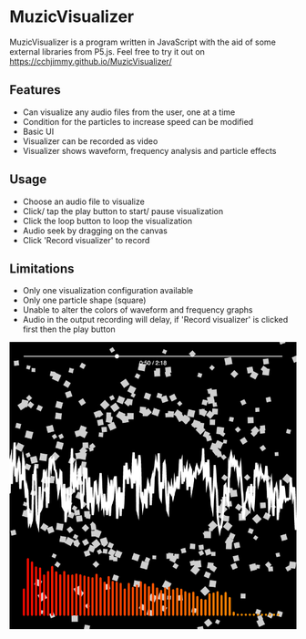 # MuzicVisualizer
MuzicVisualizer is a program written in JavaScript with the aid of some external libraries from P5.js. Feel free to try it out on https://cchjimmy.github.io/MuzicVisualizer/

## Features
* Can visualize any audio files from the user, one at a time
* Condition for the particles to increase speed can be modified
* Basic UI
* Visualizer can be recorded as video
* Visualizer shows waveform, frequency analysis and particle effects

## Usage
* Choose an audio file to visualize
* Click/ tap the play button to start/ pause visualization
* Click the loop button to loop the visualization
* Audio seek by dragging on the canvas
* Click 'Record visualizer' to record

## Limitations
* Only one visualization configuration available
* Only one particle shape (square)
* Unable to alter the colors of waveform and frequency graphs
* Audio in the output recording will delay, if 'Record visualizer' is clicked first then the play button

![Visualizer](https://github.com/cchjimmy/MuzicVisualizer/blob/master/visualizer.png)

